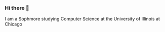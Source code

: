 ### Hi there 👋


I am a Sophmore studying Computer Science at the University of Illinois at Chicago

